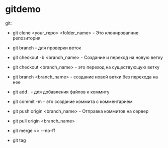 # gitdemo

git:

- git clone <your_repo> <folder_name> - Это клонировапние репозитория

- git branch - для проверки веток

- git checkout -b <branch_name> - Создание и переход на новую ветку

- git checkout <branch_name> - это переход на существующую ветку

- git branch <branch_name> - создание новой ветки без перехода на нее

- git add . - для добавления файлов к коммиту

- git commit -m <comment> - это создание коммита с комментарием

- git push origin <branch_name> - Отправка коммитов на сервер 

- git pull origin <branch_name>

- git merge <> --no-ff

- git tag
